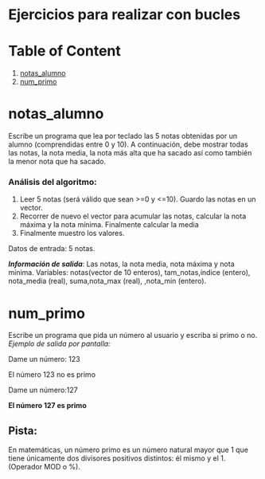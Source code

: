 # Ejercicios para realizar con bucles

# Table of Content
1. [notas\_alumno](#notas_alumno)
2. [num\_primo](#num_primo)

# notas_alumno
Escribe un programa que lea por teclado las 5 notas obtenidas por un alumno (comprendidas entre 0 y 10). A continuación, debe mostrar todas las notas,  la nota media, la nota más alta que ha sacado así como también la menor nota que ha sacado. 

### Análisis del algoritmo:
1. Leer 5 notas (será válido que sean >=0 y <=10). Guardo las notas en un vector.
2. Recorrer de nuevo el vector para acumular las notas, calcular la nota máxima y la nota mínima. Finalmente calcular la media 
3. Finalmente muestro los valores.

Datos de entrada: 5 notas.

***Información de salida***: Las notas, la nota media, nota máxima y nota mínima. Variables: notas(vector de 10 enteros), tam_notas,índice (entero), nota_media (real), suma,nota_max (real), ,nota_min  (entero).

# num_primo
Escribe un programa que pida un número al usuario y escriba si primo o no. *Ejemplo de salida por pantalla:*

Dame un número: 123

El número 123 no es primo

Dame un número:127

**El número 127 es primo**

## Pista:
En matemáticas, un número primo es un número natural mayor que 1 que tiene únicamente dos divisores positivos distintos: él mismo y el 1.​ (Operador MOD o %).


